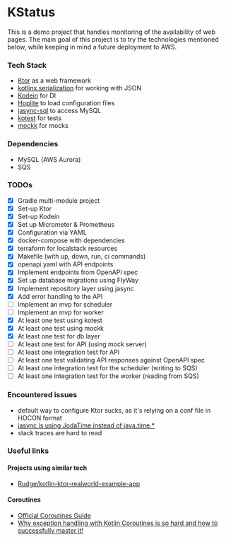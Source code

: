 # KStatus

This is a demo project that handles monitoring of the availability of web pages.
The main goal of this project is to try the technologies mentioned below, 
while keeping in mind a future deployment to AWS.

### Tech Stack

* [Ktor](https://github.com/ktorio/ktor) as a web framework
* [kotlinx.serialization](https://github.com/Kotlin/kotlinx.serialization) for working with JSON
* [Kodein](https://github.com/Kodein-Framework/Kodein-DI) for DI
* [Hoplite](https://github.com/sksamuel/hoplite) to load configuration files
* [jasync-sql](https://github.com/jasync-sql/jasync-sql) to access MySQL
* [kotest](https://github.com/kotest/kotest) for tests
* [mockk](https://github.com/mockk/mockk) for mocks

### Dependencies

* MySQL (AWS Aurora)
* SQS

### TODOs

- [x] Gradle multi-module project
- [x] Set-up Ktor
- [x] Set-up Kodein
- [x] Set up Micrometer & Prometheus
- [x] Configuration via YAML
- [x] docker-compose with dependencies
- [x] terraform for localstack resources
- [x] Makefile (with up, down, run, ci commands)
- [x] openapi.yaml with API endpoints
- [x] Implement endpoints from OpenAPI spec
- [x] Set up database migrations using FlyWay
- [x] Implement repository layer using jasync
- [x] Add error handling to the API
- [ ] Implement an mvp for scheduler
- [ ] Implement an mvp for worker
- [x] At least one test using kotest
- [x] At least one test using mockk
- [x] At least one test for db layer
- [ ] At least one test for API (using mock server)
- [ ] At least one integration test for API
- [ ] At least one test validating API responses against OpenAPI spec
- [ ] At least one integration test for the scheduler (writing to SQS)
- [ ] At least one integration test for the worker (reading from SQS)

### Encountered issues

- default way to configure Ktor sucks, as it's relying on a conf file in HOCON format
- [jasync is using JodaTime instead of java.time.*](https://github.com/jasync-sql/jasync-sql/issues/131)
- stack traces are hard to read

### Useful links

#### Projects using similar tech

- [Rudge/kotlin-ktor-realworld-example-app](https://github.com/Rudge/kotlin-ktor-realworld-example-app)

#### Coroutines

- [Official Coroutines Guide](https://kotlinlang.org/docs/reference/coroutines/coroutines-guide.html)
- [Why exception handling with Kotlin Coroutines is so hard and how to successfully master it!](https://www.lukaslechner.com/why-exception-handling-with-kotlin-coroutines-is-so-hard-and-how-to-successfully-master-it/)